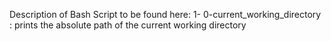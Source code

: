 Description of Bash Script to be found here:
1- 0-current_working_directory : prints the absolute path of the current working directory